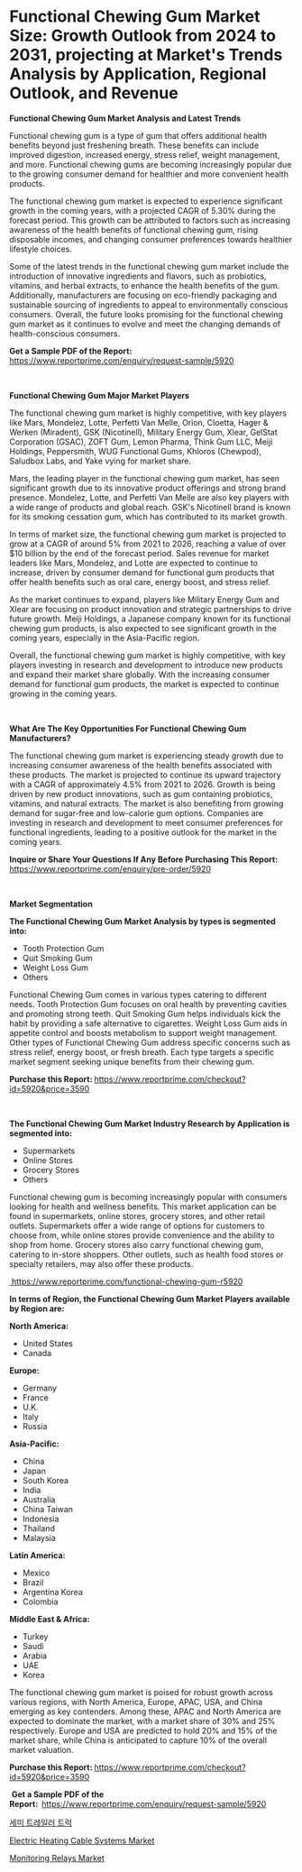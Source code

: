<p><h1>Functional Chewing Gum Market Size: Growth Outlook from 2024 to 2031, projecting at Market's Trends Analysis by Application, Regional Outlook, and Revenue</h1></p><p><strong>Functional Chewing Gum Market Analysis and Latest Trends</strong></p>
<p><p>Functional chewing gum is a type of gum that offers additional health benefits beyond just freshening breath. These benefits can include improved digestion, increased energy, stress relief, weight management, and more. Functional chewing gums are becoming increasingly popular due to the growing consumer demand for healthier and more convenient health products.</p><p>The functional chewing gum market is expected to experience significant growth in the coming years, with a projected CAGR of 5.30% during the forecast period. This growth can be attributed to factors such as increasing awareness of the health benefits of functional chewing gum, rising disposable incomes, and changing consumer preferences towards healthier lifestyle choices. </p><p>Some of the latest trends in the functional chewing gum market include the introduction of innovative ingredients and flavors, such as probiotics, vitamins, and herbal extracts, to enhance the health benefits of the gum. Additionally, manufacturers are focusing on eco-friendly packaging and sustainable sourcing of ingredients to appeal to environmentally conscious consumers. Overall, the future looks promising for the functional chewing gum market as it continues to evolve and meet the changing demands of health-conscious consumers.</p></p>
<p><strong>Get a Sample PDF of the Report:&nbsp;</strong> <a href="https://www.reportprime.com/enquiry/request-sample/5920">https://www.reportprime.com/enquiry/request-sample/5920</a></p>
<p>&nbsp;</p>
<p><strong>Functional Chewing Gum Major Market Players</strong></p>
<p><p>The functional chewing gum market is highly competitive, with key players like Mars, Mondelez, Lotte, Perfetti Van Melle, Orion, Cloetta, Hager & Werken (Miradent), GSK (Nicotinell), Military Energy Gum, Xlear, GelStat Corporation (GSAC), ZOFT Gum, Lemon Pharma, Think Gum LLC, Meiji Holdings, Peppersmith, WUG Functional Gums, Khloros (Chewpod), Saludbox Labs, and Yake vying for market share.</p><p>Mars, the leading player in the functional chewing gum market, has seen significant growth due to its innovative product offerings and strong brand presence. Mondelez, Lotte, and Perfetti Van Melle are also key players with a wide range of products and global reach. GSK's Nicotinell brand is known for its smoking cessation gum, which has contributed to its market growth.</p><p>In terms of market size, the functional chewing gum market is projected to grow at a CAGR of around 5% from 2021 to 2026, reaching a value of over $10 billion by the end of the forecast period. Sales revenue for market leaders like Mars, Mondelez, and Lotte are expected to continue to increase, driven by consumer demand for functional gum products that offer health benefits such as oral care, energy boost, and stress relief.</p><p>As the market continues to expand, players like Military Energy Gum and Xlear are focusing on product innovation and strategic partnerships to drive future growth. Meiji Holdings, a Japanese company known for its functional chewing gum products, is also expected to see significant growth in the coming years, especially in the Asia-Pacific region.</p><p>Overall, the functional chewing gum market is highly competitive, with key players investing in research and development to introduce new products and expand their market share globally. With the increasing consumer demand for functional gum products, the market is expected to continue growing in the coming years.</p></p>
<p>&nbsp;</p>
<p><strong>What Are The Key Opportunities For Functional Chewing Gum Manufacturers?</strong></p>
<p><p>The functional chewing gum market is experiencing steady growth due to increasing consumer awareness of the health benefits associated with these products. The market is projected to continue its upward trajectory with a CAGR of approximately 4.5% from 2021 to 2026. Growth is being driven by new product innovations, such as gum containing probiotics, vitamins, and natural extracts. The market is also benefiting from growing demand for sugar-free and low-calorie gum options. Companies are investing in research and development to meet consumer preferences for functional ingredients, leading to a positive outlook for the market in the coming years.</p></p>
<p><strong>Inquire or Share Your Questions If Any Before Purchasing This Report:</strong> <a href="https://www.reportprime.com/enquiry/pre-order/5920">https://www.reportprime.com/enquiry/pre-order/5920</a></p>
<p>&nbsp;</p>
<p><strong>Market Segmentation</strong></p>
<p><strong>The Functional Chewing Gum Market Analysis by types is segmented into:</strong></p>
<p><ul><li>Tooth Protection Gum</li><li>Quit Smoking Gum</li><li>Weight Loss Gum</li><li>Others</li></ul></p>
<p><p>Functional Chewing Gum comes in various types catering to different needs. Tooth Protection Gum focuses on oral health by preventing cavities and promoting strong teeth. Quit Smoking Gum helps individuals kick the habit by providing a safe alternative to cigarettes. Weight Loss Gum aids in appetite control and boosts metabolism to support weight management. Other types of Functional Chewing Gum address specific concerns such as stress relief, energy boost, or fresh breath. Each type targets a specific market segment seeking unique benefits from their chewing gum.</p></p>
<p><strong>Purchase this Report:&nbsp;</strong><a href="https://www.reportprime.com/checkout?id=5920&price=3590">https://www.reportprime.com/checkout?id=5920&price=3590</a></p>
<p>&nbsp;</p>
<p><strong>The Functional Chewing Gum Market Industry Research by Application is segmented into:</strong></p>
<p><ul><li>Supermarkets</li><li>Online Stores</li><li>Grocery Stores</li><li>Others</li></ul></p>
<p><p>Functional chewing gum is becoming increasingly popular with consumers looking for health and wellness benefits. This market application can be found in supermarkets, online stores, grocery stores, and other retail outlets. Supermarkets offer a wide range of options for customers to choose from, while online stores provide convenience and the ability to shop from home. Grocery stores also carry functional chewing gum, catering to in-store shoppers. Other outlets, such as health food stores or specialty retailers, may also offer these products.</p></p>
<p><a href="https://www.reportprime.com/functional-chewing-gum-r5920">&nbsp;https://www.reportprime.com/functional-chewing-gum-r5920</a></p>
<p><strong>In terms of Region, the Functional Chewing Gum Market Players available by Region are:</strong></p>
<p>
    <p> <strong> North America: </strong>
        <ul>
            <li>United States</li>
            <li>Canada</li>
        </ul>
        </p> 
    <p> <strong> Europe: </strong>
        <ul>
            <li>Germany</li>
            <li>France</li>
            <li>U.K.</li>
            <li>Italy</li>
            <li>Russia</li>
        </ul>
        </p> 
    <p> <strong> Asia-Pacific: </strong>
        <ul>
            <li>China</li>
            <li>Japan</li>
            <li>South Korea</li>
            <li>India</li>
            <li>Australia</li>
            <li>China Taiwan</li>
            <li>Indonesia</li>
            <li>Thailand</li>
            <li>Malaysia</li>
        </ul>
        </p> 
    <p> <strong> Latin America: </strong>
        <ul>
            <li>Mexico</li>
            <li>Brazil</li>
            <li>Argentina Korea</li>
            <li>Colombia</li>
        </ul>
        </p> 
    <p> <strong> Middle East & Africa: </strong>
        <ul>
            <li>Turkey</li>
            <li>Saudi</li>
            <li>Arabia</li>
            <li>UAE</li>
            <li>Korea</li>
        </ul>
    </p>
    </p>
<p><p>The functional chewing gum market is poised for robust growth across various regions, with North America, Europe, APAC, USA, and China emerging as key contenders. Among these, APAC and North America are expected to dominate the market, with a market share of 30% and 25% respectively. Europe and USA are predicted to hold 20% and 15% of the market share, while China is anticipated to capture 10% of the overall market valuation.</p></p>
<p><strong>Purchase this Report: </strong><a href="https://www.reportprime.com/checkout?id=5920&price=3590">https://www.reportprime.com/checkout?id=5920&price=3590</a></p>
<p>&nbsp;<strong>Get a Sample PDF of the Report:&nbsp;&nbsp;</strong><a href="https://www.reportprime.com/enquiry/request-sample/5920">https://www.reportprime.com/enquiry/request-sample/5920</a></p>
<p><strong></strong></p>
<p><p><a href="https://github.com/KellyLyncyh543964/Market-Research-Report-List-3/blob/main/6286559104738.md">세미 트레일러 트럭</a></p><p><a href="https://github.com/marthawweekle/Market-Research-Report-List-2/blob/main/electric-heating-cable-systems-market.md">Electric Heating Cable Systems Market</a></p><p><a href="https://www.linkedin.com/pulse/monitoring-relays-market-global-regional-analysis-focus-region-njoyf?trackingId=74cR3J0MR4eyjqTvxydCmA%3D%3D">Monitoring Relays Market</a></p></p>